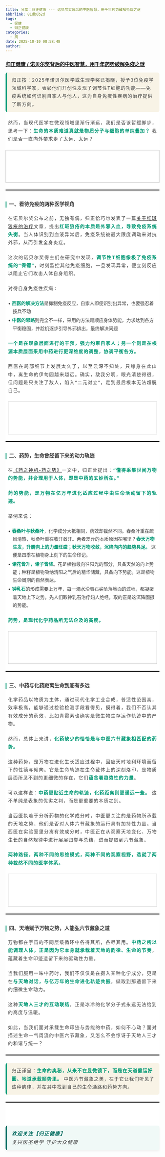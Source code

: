 ```yaml
---
title: 分享：归正健康 --- 诺贝尔奖背后的中医智慧，用千年药势破解免疫之谜
abbrlink: 81db6b2d
tags:
  - 保健
  - 归正健康
categories:
  - 摘
date: 2025-10-10 08:58:48
author:
---
```


###  [归正健康 / 诺贝尔奖背后的中医智慧，用千年药势破解免疫之谜](https://mp.weixin.qq.com/s/rLBOdpa1zi-j62UABiFBeg "跳转至原文")

<!-- more -->

<div class="rich_media_content ">
                    <section style="box-sizing: border-box;border-width: 0px;border-style: solid;border-color: rgb(229, 229, 229);color: rgb(10, 10, 10);font-style: normal;font-variant-ligatures: normal;font-variant-caps: normal;font-weight: 400;letter-spacing: normal;orphans: 2;text-indent: 0px;text-transform: none;widows: 2;word-spacing: 0px;-webkit-text-stroke-width: 0px;white-space: normal;background-color: rgb(255, 255, 255);text-decoration-thickness: initial;text-decoration-style: initial;text-decoration-color: initial;text-align: left;line-height: 1.75;font-family: -apple-system-font, BlinkMacSystemFont, &quot;Helvetica Neue&quot;, &quot;PingFang SC&quot;, &quot;Hiragino Sans GB&quot;, &quot;Microsoft YaHei UI&quot;, &quot;Microsoft YaHei&quot;, Arial, sans-serif;font-size: 15px;"><blockquote style="box-sizing: border-box;border-width: 0px 0px 0px 4px;border-style: solid;border-color: rgb(229, 229, 229) rgb(229, 229, 229) rgb(229, 229, 229) rgb(0, 152, 116);margin: 0px;text-align: left;line-height: 1.75;font-family: -apple-system-font, BlinkMacSystemFont, &quot;Helvetica Neue&quot;, &quot;PingFang SC&quot;, &quot;Hiragino Sans GB&quot;, &quot;Microsoft YaHei UI&quot;, &quot;Microsoft YaHei&quot;, Arial, sans-serif;font-size: 15px;font-style: normal;padding: 12px 16px;border-radius: 6px;color: rgba(0, 0, 0, 0.5);background: rgb(248, 243, 230);"><p style="box-sizing: border-box;border-width: 0px;border-style: solid;border-color: rgb(229, 229, 229);margin: 0px;text-align: left;line-height: 1.75;font-size: 1em;display: block;letter-spacing: 0.1em;color: rgb(63, 63, 63);"><span leaf="">归正按：2025年诺贝尔医学或生理学奖已揭晓，授予3位免疫学领域科学家，表彰他们开创性发现了调节性T细胞的功能——免疫系统如何识别自家人与他人，这为自身免疫性疾病的治疗提供了新方向。</span></p></blockquote><p style="box-sizing: border-box;border-width: 0px;border-style: solid;border-color: rgb(229, 229, 229);margin: 1.5em 8px;text-align: justify;line-height: 1.75;font-family: -apple-system-font, BlinkMacSystemFont, &quot;Helvetica Neue&quot;, &quot;PingFang SC&quot;, &quot;Hiragino Sans GB&quot;, &quot;Microsoft YaHei UI&quot;, &quot;Microsoft YaHei&quot;, Arial, sans-serif;font-size: 15px;letter-spacing: 0.1em;color: rgb(63, 63, 63);"><span leaf="">然而，当现代医学在微观领域里渐行渐远，我们是否该暂缓脚步，思考一下：</span><strong style="box-sizing: border-box;border-width: 0px;border-style: solid;border-color: rgb(229, 229, 229);font-weight: bold;text-align: left;line-height: 1.75;font-family: -apple-system-font, BlinkMacSystemFont, &quot;Helvetica Neue&quot;, &quot;PingFang SC&quot;, &quot;Hiragino Sans GB&quot;, &quot;Microsoft YaHei UI&quot;, &quot;Microsoft YaHei&quot;, Arial, sans-serif;font-size: inherit;color: rgb(0, 152, 116);"><span leaf="">生命的本质难道真就是物质分子与细胞的单纯叠加？</span></strong><span leaf="">&nbsp;我们是否一直向外攀求走了太远、太远？</span></p><section style="text-align: center;" nodeleaf=""><img data-src="https://mmbiz.qpic.cn/mmbiz_jpg/76A1pBRVvv94D9pZm5LlTy7UbueQT0yW4zgJNrb81rCjiaBTgCJLjh9LGtTftBVqNEcqytkGmqdAsjasBp5sclA/640?wx_fmt=jpeg" class="rich_pages wxw-img" data-ratio="0.18382352941176472" data-s="300,640" data-type="png" data-w="952" style="width:580px;height:107px;" type="block" data-croporisrc="https://mmbiz.qpic.cn/mmbiz_png/76A1pBRVvv94D9pZm5LlTy7UbueQT0yWb1nC2VchekdOia58lSr8ksCBiaZeWn345b5K4ZQYnMgYFMgK8Fnh9AOg/640?wx_fmt=png&amp;from=appmsg" data-cropx1="68.93617021276596" data-cropx2="1020.9118541033434" data-cropy1="257.6899696048632" data-cropy2="433.31306990881455" data-backw="576" data-backh="110" data-imgfileid="100000377"  /></section><hr style="box-sizing: border-box;border-width: 2px 0px 0px;border-style: solid;border-color: rgba(0, 0, 0, 0.1);height: 0.4em;color: inherit;margin: 1.5em 0px;text-align: left;line-height: 1.75;font-family: -apple-system-font, BlinkMacSystemFont, &quot;Helvetica Neue&quot;, &quot;PingFang SC&quot;, &quot;Hiragino Sans GB&quot;, &quot;Microsoft YaHei UI&quot;, &quot;Microsoft YaHei&quot;, Arial, sans-serif;font-size: 15px;transform-origin: 0px 0px;transform: scale(1, 0.5);"  /><h3 style="box-sizing: border-box;border-width: 0px 0px 0px 3px;border-style: solid;border-color: rgb(229, 229, 229) rgb(229, 229, 229) rgb(229, 229, 229) rgb(0, 152, 116);font-size: 16.5px;font-weight: bold;margin: 2em 8px 0.75em 0px;text-align: left;line-height: 1.2;font-family: -apple-system-font, BlinkMacSystemFont, &quot;Helvetica Neue&quot;, &quot;PingFang SC&quot;, &quot;Hiragino Sans GB&quot;, &quot;Microsoft YaHei UI&quot;, &quot;Microsoft YaHei&quot;, Arial, sans-serif;padding-left: 8px;color: rgb(63, 63, 63);"><span leaf="">一、看待免疫的两种医学视角</span></h3><p style="box-sizing: border-box;border-width: 0px;border-style: solid;border-color: rgb(229, 229, 229);margin: 1.5em 8px;text-align: justify;line-height: 1.75;font-family: -apple-system-font, BlinkMacSystemFont, &quot;Helvetica Neue&quot;, &quot;PingFang SC&quot;, &quot;Hiragino Sans GB&quot;, &quot;Microsoft YaHei UI&quot;, &quot;Microsoft YaHei&quot;, Arial, sans-serif;font-size: 15px;letter-spacing: 0.1em;color: rgb(63, 63, 63);"><span leaf="">在诺贝尔奖公布之前，无独有偶，归正恰巧也发表了一篇<a class="normal_text_link" target="_blank" style="" href="https://mp.weixin.qq.com/s?__biz=MzI5NzQzMzY5NQ==&amp;mid=2247486424&amp;idx=1&amp;sn=a2d5fa8caf6d780b3981d1978f53c670&amp;scene=21#wechat_redirect" textvalue="关于红斑狼疮的治疗" data-itemshowtype="0" linktype="text" data-linktype="2">关于红斑狼疮的治疗</a>文章，提出</span><strong style="box-sizing: border-box;border-width: 0px;border-style: solid;border-color: rgb(229, 229, 229);font-weight: bold;text-align: left;line-height: 1.75;font-family: -apple-system-font, BlinkMacSystemFont, &quot;Helvetica Neue&quot;, &quot;PingFang SC&quot;, &quot;Hiragino Sans GB&quot;, &quot;Microsoft YaHei UI&quot;, &quot;Microsoft YaHei&quot;, Arial, sans-serif;font-size: inherit;color: rgb(0, 152, 116);"><span leaf="">红斑狼疮的本质是外邪入血，导致免疫系统失衡</span></strong><span leaf="">。当人体识别到血液异常后，免疫系统被最大限度调动来对抗外邪，从而引发全身炎症。</span></p><p style="box-sizing: border-box;border-width: 0px;border-style: solid;border-color: rgb(229, 229, 229);margin: 1.5em 8px;text-align: justify;line-height: 1.75;font-family: -apple-system-font, BlinkMacSystemFont, &quot;Helvetica Neue&quot;, &quot;PingFang SC&quot;, &quot;Hiragino Sans GB&quot;, &quot;Microsoft YaHei UI&quot;, &quot;Microsoft YaHei&quot;, Arial, sans-serif;font-size: 15px;letter-spacing: 0.1em;color: rgb(63, 63, 63);"><span leaf="">这次的诺贝尔奖得主们在研究中发现，</span><strong style="box-sizing: border-box;border-width: 0px;border-style: solid;border-color: rgb(229, 229, 229);font-weight: bold;text-align: left;line-height: 1.75;font-family: -apple-system-font, BlinkMacSystemFont, &quot;Helvetica Neue&quot;, &quot;PingFang SC&quot;, &quot;Hiragino Sans GB&quot;, &quot;Microsoft YaHei UI&quot;, &quot;Microsoft YaHei&quot;, Arial, sans-serif;font-size: inherit;color: rgb(0, 152, 116);"><span leaf="">调节性T细胞像极了免疫系统的“保镖”</span></strong><span leaf="">，时刻监控其他免疫细胞，一旦发现异常，便立刻反应以阻止它们攻击人体自身组织。</span></p><p style="box-sizing: border-box;border-width: 0px;border-style: solid;border-color: rgb(229, 229, 229);margin: 1.5em 8px;text-align: justify;line-height: 1.75;font-family: -apple-system-font, BlinkMacSystemFont, &quot;Helvetica Neue&quot;, &quot;PingFang SC&quot;, &quot;Hiragino Sans GB&quot;, &quot;Microsoft YaHei UI&quot;, &quot;Microsoft YaHei&quot;, Arial, sans-serif;font-size: 15px;letter-spacing: 0.1em;color: rgb(63, 63, 63);"><span leaf="">对待自身免疫性疾病：</span></p><ul style="box-sizing: border-box;border-width: 0px;border-style: solid;border-color: rgb(229, 229, 229);list-style: circle;margin: 0px;padding: 0px 0px 0px 1em;text-align: left;line-height: 1.75;font-family: -apple-system-font, BlinkMacSystemFont, &quot;Helvetica Neue&quot;, &quot;PingFang SC&quot;, &quot;Hiragino Sans GB&quot;, &quot;Microsoft YaHei UI&quot;, &quot;Microsoft YaHei&quot;, Arial, sans-serif;font-size: 15px;color: rgb(63, 63, 63);" class="list-paddingleft-1"><li style="box-sizing: border-box;border-width: 0px;border-style: solid;border-color: rgb(229, 229, 229);text-align: left;line-height: 1.75;font-family: -apple-system-font, BlinkMacSystemFont, &quot;Helvetica Neue&quot;, &quot;PingFang SC&quot;, &quot;Hiragino Sans GB&quot;, &quot;Microsoft YaHei UI&quot;, &quot;Microsoft YaHei&quot;, Arial, sans-serif;font-size: 15px;text-indent: -1em;display: block;margin: 0.2em 8px;color: rgb(63, 63, 63);"><section><span leaf="">•&nbsp;</span><strong style="box-sizing: border-box;border-width: 0px;border-style: solid;border-color: rgb(229, 229, 229);font-weight: bold;text-align: left;line-height: 1.75;font-family: -apple-system-font, BlinkMacSystemFont, &quot;Helvetica Neue&quot;, &quot;PingFang SC&quot;, &quot;Hiragino Sans GB&quot;, &quot;Microsoft YaHei UI&quot;, &quot;Microsoft YaHei&quot;, Arial, sans-serif;font-size: inherit;color: rgb(0, 152, 116);"><span leaf="">西医的解决方法</span></strong><span leaf="">是抑制免疫反应，自家人即便识别出异常，也要强忍着按兵不动</span></section></li><li style="box-sizing: border-box;border-width: 0px;border-style: solid;border-color: rgb(229, 229, 229);text-align: left;line-height: 1.75;font-family: -apple-system-font, BlinkMacSystemFont, &quot;Helvetica Neue&quot;, &quot;PingFang SC&quot;, &quot;Hiragino Sans GB&quot;, &quot;Microsoft YaHei UI&quot;, &quot;Microsoft YaHei&quot;, Arial, sans-serif;font-size: 15px;text-indent: -1em;display: block;margin: 0.2em 8px;color: rgb(63, 63, 63);"><section><span leaf="">•&nbsp;</span><strong style="box-sizing: border-box;border-width: 0px;border-style: solid;border-color: rgb(229, 229, 229);font-weight: bold;text-align: left;line-height: 1.75;font-family: -apple-system-font, BlinkMacSystemFont, &quot;Helvetica Neue&quot;, &quot;PingFang SC&quot;, &quot;Hiragino Sans GB&quot;, &quot;Microsoft YaHei UI&quot;, &quot;Microsoft YaHei&quot;, Arial, sans-serif;font-size: inherit;color: rgb(0, 152, 116);"><span leaf="">中医的思路</span></strong><span leaf="">则完全不一样，采用的方法是顺应身体势能，力求达到各方平衡稳固，并趁机逐步引导外邪排出，最终解决问题</span></section></li></ul><p style="box-sizing: border-box;border-width: 0px;border-style: solid;border-color: rgb(229, 229, 229);margin: 1.5em 8px;text-align: justify;line-height: 1.75;font-family: -apple-system-font, BlinkMacSystemFont, &quot;Helvetica Neue&quot;, &quot;PingFang SC&quot;, &quot;Hiragino Sans GB&quot;, &quot;Microsoft YaHei UI&quot;, &quot;Microsoft YaHei&quot;, Arial, sans-serif;font-size: 15px;letter-spacing: 0.1em;color: rgb(63, 63, 63);"><strong style="box-sizing: border-box;border-width: 0px;border-style: solid;border-color: rgb(229, 229, 229);font-weight: bold;text-align: left;line-height: 1.75;font-family: -apple-system-font, BlinkMacSystemFont, &quot;Helvetica Neue&quot;, &quot;PingFang SC&quot;, &quot;Hiragino Sans GB&quot;, &quot;Microsoft YaHei UI&quot;, &quot;Microsoft YaHei&quot;, Arial, sans-serif;font-size: inherit;color: rgb(0, 152, 116);"><span leaf="">一个是在现象层面进行的干预，强力约束自家人；另一个则是在根源本质层面采用中药进行更深维度的调整，协调平衡各方。</span></strong></p><p style="box-sizing: border-box;border-width: 0px;border-style: solid;border-color: rgb(229, 229, 229);margin: 1.5em 8px;text-align: justify;line-height: 1.75;font-family: -apple-system-font, BlinkMacSystemFont, &quot;Helvetica Neue&quot;, &quot;PingFang SC&quot;, &quot;Hiragino Sans GB&quot;, &quot;Microsoft YaHei UI&quot;, &quot;Microsoft YaHei&quot;, Arial, sans-serif;font-size: 15px;letter-spacing: 0.1em;color: rgb(63, 63, 63);"><span leaf="">西医在局部细节上发展太久了，以至云深不知处，只缘身在此山中，离生命的伊甸园越来越远。确实，敌我分明，眼光清楚得很，但问题是只关注了敌人，陷入“二元对立”，走到最后根本无法超脱自己。</span></p><p style="box-sizing: border-box;border-width: 0px;border-style: solid;border-color: rgb(229, 229, 229);margin: 1.5em 8px;text-align: justify;line-height: 1.75;font-family: -apple-system-font, BlinkMacSystemFont, &quot;Helvetica Neue&quot;, &quot;PingFang SC&quot;, &quot;Hiragino Sans GB&quot;, &quot;Microsoft YaHei UI&quot;, &quot;Microsoft YaHei&quot;, Arial, sans-serif;font-size: 15px;letter-spacing: 0.1em;color: rgb(63, 63, 63);"><span leaf=""><img data-src="https://mmbiz.qpic.cn/mmbiz_jpg/76A1pBRVvv94D9pZm5LlTy7UbueQT0yW4zgJNrb81rCjiaBTgCJLjh9LGtTftBVqNEcqytkGmqdAsjasBp5sclA/640?wx_fmt=jpeg" class="rich_pages wxw-img" data-ratio="0.18382352941176472" data-s="300,640" data-type="png" data-w="952" style="width:580px;height:107px;" type="block" data-croporisrc="https://mmbiz.qpic.cn/mmbiz_png/76A1pBRVvv94D9pZm5LlTy7UbueQT0yWb1nC2VchekdOia58lSr8ksCBiaZeWn345b5K4ZQYnMgYFMgK8Fnh9AOg/640?wx_fmt=png&amp;from=appmsg" data-cropx1="68.93617021276596" data-cropx2="1020.9118541033434" data-cropy1="257.6899696048632" data-cropy2="433.31306990881455" data-backw="576" data-backh="110" data-imgfileid="100000377"  /></span></p><hr style="box-sizing: border-box;border-width: 2px 0px 0px;border-style: solid;border-color: rgba(0, 0, 0, 0.1);height: 0.4em;color: inherit;margin: 1.5em 0px;text-align: left;line-height: 1.75;font-family: -apple-system-font, BlinkMacSystemFont, &quot;Helvetica Neue&quot;, &quot;PingFang SC&quot;, &quot;Hiragino Sans GB&quot;, &quot;Microsoft YaHei UI&quot;, &quot;Microsoft YaHei&quot;, Arial, sans-serif;font-size: 15px;transform-origin: 0px 0px;transform: scale(1, 0.5);"  /><h3 style="box-sizing: border-box;border-width: 0px 0px 0px 3px;border-style: solid;border-color: rgb(229, 229, 229) rgb(229, 229, 229) rgb(229, 229, 229) rgb(0, 152, 116);font-size: 16.5px;font-weight: bold;margin: 2em 8px 0.75em 0px;text-align: left;line-height: 1.2;font-family: -apple-system-font, BlinkMacSystemFont, &quot;Helvetica Neue&quot;, &quot;PingFang SC&quot;, &quot;Hiragino Sans GB&quot;, &quot;Microsoft YaHei UI&quot;, &quot;Microsoft YaHei&quot;, Arial, sans-serif;padding-left: 8px;color: rgb(63, 63, 63);"><span leaf="">二、药势，生命曾经留下来的动力轨迹</span></h3><p style="box-sizing: border-box;border-width: 0px;border-style: solid;border-color: rgb(229, 229, 229);margin: 1.5em 8px;text-align: justify;line-height: 1.75;font-family: -apple-system-font, BlinkMacSystemFont, &quot;Helvetica Neue&quot;, &quot;PingFang SC&quot;, &quot;Hiragino Sans GB&quot;, &quot;Microsoft YaHei UI&quot;, &quot;Microsoft YaHei&quot;, Arial, sans-serif;font-size: 15px;letter-spacing: 0.1em;color: rgb(63, 63, 63);"><span leaf="">在<a class="normal_text_link" target="_blank" style="" href="https://mp.weixin.qq.com/s?__biz=MzI5NzQzMzY5NQ==&amp;mid=2247485244&amp;idx=1&amp;sn=3f5f73aa4672fbc3bbce41f1b530b411&amp;scene=21#wechat_redirect" textvalue="《药之神机-药之势》" data-itemshowtype="0" linktype="text" data-linktype="2">《药之神机-药之势》</a>一文中，归正曾提出：</span><strong style="box-sizing: border-box;border-width: 0px;border-style: solid;border-color: rgb(229, 229, 229);font-weight: bold;text-align: left;line-height: 1.75;font-family: -apple-system-font, BlinkMacSystemFont, &quot;Helvetica Neue&quot;, &quot;PingFang SC&quot;, &quot;Hiragino Sans GB&quot;, &quot;Microsoft YaHei UI&quot;, &quot;Microsoft YaHei&quot;, Arial, sans-serif;font-size: inherit;color: rgb(0, 152, 116);"><span leaf="">“懂得采集世间万物的势能，并合理用于人体，即是中药的玄妙所在。”</span></strong></p><p style="box-sizing: border-box;border-width: 0px;border-style: solid;border-color: rgb(229, 229, 229);margin: 1.5em 8px;text-align: justify;line-height: 1.75;font-family: -apple-system-font, BlinkMacSystemFont, &quot;Helvetica Neue&quot;, &quot;PingFang SC&quot;, &quot;Hiragino Sans GB&quot;, &quot;Microsoft YaHei UI&quot;, &quot;Microsoft YaHei&quot;, Arial, sans-serif;font-size: 15px;letter-spacing: 0.1em;color: rgb(63, 63, 63);"><strong style="box-sizing: border-box;border-width: 0px;border-style: solid;border-color: rgb(229, 229, 229);font-weight: bold;text-align: left;line-height: 1.75;font-family: -apple-system-font, BlinkMacSystemFont, &quot;Helvetica Neue&quot;, &quot;PingFang SC&quot;, &quot;Hiragino Sans GB&quot;, &quot;Microsoft YaHei UI&quot;, &quot;Microsoft YaHei&quot;, Arial, sans-serif;font-size: inherit;color: rgb(0, 152, 116);"><span leaf="">药的势能，是万物在亿万年进化适应过程中由生命活动留下的轨迹。</span></strong></p><p style="box-sizing: border-box;border-width: 0px;border-style: solid;border-color: rgb(229, 229, 229);margin: 1.5em 8px;text-align: justify;line-height: 1.75;font-family: -apple-system-font, BlinkMacSystemFont, &quot;Helvetica Neue&quot;, &quot;PingFang SC&quot;, &quot;Hiragino Sans GB&quot;, &quot;Microsoft YaHei UI&quot;, &quot;Microsoft YaHei&quot;, Arial, sans-serif;font-size: 15px;letter-spacing: 0.1em;color: rgb(63, 63, 63);"><span leaf="">举例来说：</span></p><ul style="box-sizing: border-box;border-width: 0px;border-style: solid;border-color: rgb(229, 229, 229);list-style: circle;margin: 0px;padding: 0px 0px 0px 1em;text-align: left;line-height: 1.75;font-family: -apple-system-font, BlinkMacSystemFont, &quot;Helvetica Neue&quot;, &quot;PingFang SC&quot;, &quot;Hiragino Sans GB&quot;, &quot;Microsoft YaHei UI&quot;, &quot;Microsoft YaHei&quot;, Arial, sans-serif;font-size: 15px;color: rgb(63, 63, 63);" class="list-paddingleft-1"><li style="box-sizing: border-box;border-width: 0px;border-style: solid;border-color: rgb(229, 229, 229);text-align: left;line-height: 1.75;font-family: -apple-system-font, BlinkMacSystemFont, &quot;Helvetica Neue&quot;, &quot;PingFang SC&quot;, &quot;Hiragino Sans GB&quot;, &quot;Microsoft YaHei UI&quot;, &quot;Microsoft YaHei&quot;, Arial, sans-serif;font-size: 15px;text-indent: -1em;display: block;margin: 0.2em 8px;color: rgb(63, 63, 63);"><section><span leaf="">•&nbsp;</span><strong style="box-sizing: border-box;border-width: 0px;border-style: solid;border-color: rgb(229, 229, 229);font-weight: bold;text-align: left;line-height: 1.75;font-family: -apple-system-font, BlinkMacSystemFont, &quot;Helvetica Neue&quot;, &quot;PingFang SC&quot;, &quot;Hiragino Sans GB&quot;, &quot;Microsoft YaHei UI&quot;, &quot;Microsoft YaHei&quot;, Arial, sans-serif;font-size: inherit;color: rgb(0, 152, 116);"><span leaf="">春桑叶与秋桑叶</span></strong><span leaf="">，化学成分大抵相同，药效却截然不同。春桑叶重在疏风清热，秋桑叶重在收汗敛汗。两者差异的本质原因在哪里？</span><strong style="box-sizing: border-box;border-width: 0px;border-style: solid;border-color: rgb(229, 229, 229);font-weight: bold;text-align: left;line-height: 1.75;font-family: -apple-system-font, BlinkMacSystemFont, &quot;Helvetica Neue&quot;, &quot;PingFang SC&quot;, &quot;Hiragino Sans GB&quot;, &quot;Microsoft YaHei UI&quot;, &quot;Microsoft YaHei&quot;, Arial, sans-serif;font-size: inherit;color: rgb(0, 152, 116);"><span leaf="">春天万物生发，升腾向上的力量旺盛；秋天万物收敛，沉降向内的趋势具足。</span></strong><span leaf="">&nbsp;这便是四季在植物身上刻下的生命印记。</span></section></li><li style="box-sizing: border-box;border-width: 0px;border-style: solid;border-color: rgb(229, 229, 229);text-align: left;line-height: 1.75;font-family: -apple-system-font, BlinkMacSystemFont, &quot;Helvetica Neue&quot;, &quot;PingFang SC&quot;, &quot;Hiragino Sans GB&quot;, &quot;Microsoft YaHei UI&quot;, &quot;Microsoft YaHei&quot;, Arial, sans-serif;font-size: 15px;text-indent: -1em;display: block;margin: 0.2em 8px;color: rgb(63, 63, 63);"><section><span leaf="">•&nbsp;</span><strong style="box-sizing: border-box;border-width: 0px;border-style: solid;border-color: rgb(229, 229, 229);font-weight: bold;text-align: left;line-height: 1.75;font-family: -apple-system-font, BlinkMacSystemFont, &quot;Helvetica Neue&quot;, &quot;PingFang SC&quot;, &quot;Hiragino Sans GB&quot;, &quot;Microsoft YaHei UI&quot;, &quot;Microsoft YaHei&quot;, Arial, sans-serif;font-size: inherit;color: rgb(0, 152, 116);"><span leaf="">诸花皆升，诸子皆降</span></strong><span leaf="">。花是植物最向往阳光的部分，具备天然的向上势能；种籽是植物吸纳清阳之气后的精华储藏，具备向下势能。这是植物生命周期的自然表达。</span></section></li><li style="box-sizing: border-box;border-width: 0px;border-style: solid;border-color: rgb(229, 229, 229);text-align: left;line-height: 1.75;font-family: -apple-system-font, BlinkMacSystemFont, &quot;Helvetica Neue&quot;, &quot;PingFang SC&quot;, &quot;Hiragino Sans GB&quot;, &quot;Microsoft YaHei UI&quot;, &quot;Microsoft YaHei&quot;, Arial, sans-serif;font-size: 15px;text-indent: -1em;display: block;margin: 0.2em 8px;color: rgb(63, 63, 63);"><section><span leaf="">•&nbsp;</span><strong style="box-sizing: border-box;border-width: 0px;border-style: solid;border-color: rgb(229, 229, 229);font-weight: bold;text-align: left;line-height: 1.75;font-family: -apple-system-font, BlinkMacSystemFont, &quot;Helvetica Neue&quot;, &quot;PingFang SC&quot;, &quot;Hiragino Sans GB&quot;, &quot;Microsoft YaHei UI&quot;, &quot;Microsoft YaHei&quot;, Arial, sans-serif;font-size: inherit;color: rgb(0, 152, 116);"><span leaf="">钟乳石</span></strong><span leaf="">的形成需要上万年，每一滴水沿着石尖坠落地面的过程，都凝聚着天地上下之势。先人们取钟乳石治疗妇人绝经，取的正是这沉降固摄的势能。</span></section></li></ul><p style="box-sizing: border-box;border-width: 0px;border-style: solid;border-color: rgb(229, 229, 229);margin: 1.5em 8px;text-align: justify;line-height: 1.75;font-family: -apple-system-font, BlinkMacSystemFont, &quot;Helvetica Neue&quot;, &quot;PingFang SC&quot;, &quot;Hiragino Sans GB&quot;, &quot;Microsoft YaHei UI&quot;, &quot;Microsoft YaHei&quot;, Arial, sans-serif;font-size: 15px;letter-spacing: 0.1em;color: rgb(63, 63, 63);"><strong style="box-sizing: border-box;border-width: 0px;border-style: solid;border-color: rgb(229, 229, 229);font-weight: bold;text-align: left;line-height: 1.75;font-family: -apple-system-font, BlinkMacSystemFont, &quot;Helvetica Neue&quot;, &quot;PingFang SC&quot;, &quot;Hiragino Sans GB&quot;, &quot;Microsoft YaHei UI&quot;, &quot;Microsoft YaHei&quot;, Arial, sans-serif;font-size: inherit;color: rgb(0, 152, 116);"><span leaf="">药势，是现代化学药品所无法企及的高度。</span></strong></p><p style="box-sizing: border-box;border-width: 0px;border-style: solid;border-color: rgb(229, 229, 229);margin: 1.5em 8px;text-align: justify;line-height: 1.75;font-family: -apple-system-font, BlinkMacSystemFont, &quot;Helvetica Neue&quot;, &quot;PingFang SC&quot;, &quot;Hiragino Sans GB&quot;, &quot;Microsoft YaHei UI&quot;, &quot;Microsoft YaHei&quot;, Arial, sans-serif;font-size: 15px;letter-spacing: 0.1em;color: rgb(63, 63, 63);"><strong style="box-sizing: border-box;border-width: 0px;border-style: solid;border-color: rgb(229, 229, 229);font-weight: bold;text-align: left;line-height: 1.75;font-family: -apple-system-font, BlinkMacSystemFont, &quot;Helvetica Neue&quot;, &quot;PingFang SC&quot;, &quot;Hiragino Sans GB&quot;, &quot;Microsoft YaHei UI&quot;, &quot;Microsoft YaHei&quot;, Arial, sans-serif;font-size: inherit;color: rgb(0, 152, 116);"><span leaf=""><img data-src="https://mmbiz.qpic.cn/mmbiz_jpg/76A1pBRVvv94D9pZm5LlTy7UbueQT0yW4zgJNrb81rCjiaBTgCJLjh9LGtTftBVqNEcqytkGmqdAsjasBp5sclA/640?wx_fmt=jpeg" class="rich_pages wxw-img" data-ratio="0.18382352941176472" data-s="300,640" data-type="png" data-w="952" style="width:580px;height:107px;" type="block" data-croporisrc="https://mmbiz.qpic.cn/mmbiz_png/76A1pBRVvv94D9pZm5LlTy7UbueQT0yWb1nC2VchekdOia58lSr8ksCBiaZeWn345b5K4ZQYnMgYFMgK8Fnh9AOg/640?wx_fmt=png&amp;from=appmsg" data-cropx1="68.93617021276596" data-cropx2="1020.9118541033434" data-cropy1="257.6899696048632" data-cropy2="433.31306990881455" data-backw="576" data-backh="110" data-imgfileid="100000377"  /></span></strong></p><hr style="box-sizing: border-box;border-width: 2px 0px 0px;border-style: solid;border-color: rgba(0, 0, 0, 0.1);height: 0.4em;color: inherit;margin: 1.5em 0px;text-align: left;line-height: 1.75;font-family: -apple-system-font, BlinkMacSystemFont, &quot;Helvetica Neue&quot;, &quot;PingFang SC&quot;, &quot;Hiragino Sans GB&quot;, &quot;Microsoft YaHei UI&quot;, &quot;Microsoft YaHei&quot;, Arial, sans-serif;font-size: 15px;transform-origin: 0px 0px;transform: scale(1, 0.5);"  /><h3 style="box-sizing: border-box;border-width: 0px 0px 0px 3px;border-style: solid;border-color: rgb(229, 229, 229) rgb(229, 229, 229) rgb(229, 229, 229) rgb(0, 152, 116);font-size: 16.5px;font-weight: bold;margin: 2em 8px 0.75em 0px;text-align: left;line-height: 1.2;font-family: -apple-system-font, BlinkMacSystemFont, &quot;Helvetica Neue&quot;, &quot;PingFang SC&quot;, &quot;Hiragino Sans GB&quot;, &quot;Microsoft YaHei UI&quot;, &quot;Microsoft YaHei&quot;, Arial, sans-serif;padding-left: 8px;color: rgb(63, 63, 63);"><span leaf="">三、中药与化药距离生命到底有多远</span></h3><p style="box-sizing: border-box;border-width: 0px;border-style: solid;border-color: rgb(229, 229, 229);margin: 1.5em 8px;text-align: justify;line-height: 1.75;font-family: -apple-system-font, BlinkMacSystemFont, &quot;Helvetica Neue&quot;, &quot;PingFang SC&quot;, &quot;Hiragino Sans GB&quot;, &quot;Microsoft YaHei UI&quot;, &quot;Microsoft YaHei&quot;, Arial, sans-serif;font-size: 15px;letter-spacing: 0.1em;color: rgb(63, 63, 63);"><span leaf="">化学药品以物质为主体，通过现代化学工业合成，普适性范围高，效率极高，能够通过检验检测手段看得见，摸得着，我们不否认其有效成分的药效，比如青霉素也确实是微生物生存运作轨迹中的产物。</span></p><p style="box-sizing: border-box;border-width: 0px;border-style: solid;border-color: rgb(229, 229, 229);margin: 1.5em 8px;text-align: justify;line-height: 1.75;font-family: -apple-system-font, BlinkMacSystemFont, &quot;Helvetica Neue&quot;, &quot;PingFang SC&quot;, &quot;Hiragino Sans GB&quot;, &quot;Microsoft YaHei UI&quot;, &quot;Microsoft YaHei&quot;, Arial, sans-serif;font-size: 15px;letter-spacing: 0.1em;color: rgb(63, 63, 63);"><span leaf="">然而，总体上来讲，</span><strong style="box-sizing: border-box;border-width: 0px;border-style: solid;border-color: rgb(229, 229, 229);font-weight: bold;text-align: left;line-height: 1.75;font-family: -apple-system-font, BlinkMacSystemFont, &quot;Helvetica Neue&quot;, &quot;PingFang SC&quot;, &quot;Hiragino Sans GB&quot;, &quot;Microsoft YaHei UI&quot;, &quot;Microsoft YaHei&quot;, Arial, sans-serif;font-size: inherit;color: rgb(0, 152, 116);"><span leaf="">化药缺少的恰恰是与中医六节藏象相匹配的药势。</span></strong></p><p style="box-sizing: border-box;border-width: 0px;border-style: solid;border-color: rgb(229, 229, 229);margin: 1.5em 8px;text-align: justify;line-height: 1.75;font-family: -apple-system-font, BlinkMacSystemFont, &quot;Helvetica Neue&quot;, &quot;PingFang SC&quot;, &quot;Hiragino Sans GB&quot;, &quot;Microsoft YaHei UI&quot;, &quot;Microsoft YaHei&quot;, Arial, sans-serif;font-size: 15px;letter-spacing: 0.1em;color: rgb(63, 63, 63);"><span leaf="">这种药势，是万物在进化生长适应过程中，因应天时地利环境而留下的性德与倾向。它是生命轨迹在生命载体上的深刻烙印，是物质层面所见不到的更细微的存在，它们</span><strong style="box-sizing: border-box;border-width: 0px;border-style: solid;border-color: rgb(229, 229, 229);font-weight: bold;text-align: left;line-height: 1.75;font-family: -apple-system-font, BlinkMacSystemFont, &quot;Helvetica Neue&quot;, &quot;PingFang SC&quot;, &quot;Hiragino Sans GB&quot;, &quot;Microsoft YaHei UI&quot;, &quot;Microsoft YaHei&quot;, Arial, sans-serif;font-size: inherit;color: rgb(0, 152, 116);"><span leaf="">蕴含着趋势性的力量</span></strong><span leaf="">。</span></p><p style="box-sizing: border-box;border-width: 0px;border-style: solid;border-color: rgb(229, 229, 229);margin: 1.5em 8px;text-align: justify;line-height: 1.75;font-family: -apple-system-font, BlinkMacSystemFont, &quot;Helvetica Neue&quot;, &quot;PingFang SC&quot;, &quot;Hiragino Sans GB&quot;, &quot;Microsoft YaHei UI&quot;, &quot;Microsoft YaHei&quot;, Arial, sans-serif;font-size: 15px;letter-spacing: 0.1em;color: rgb(63, 63, 63);"><span leaf="">可以这样说：</span><strong style="box-sizing: border-box;border-width: 0px;border-style: solid;border-color: rgb(229, 229, 229);font-weight: bold;text-align: left;line-height: 1.75;font-family: -apple-system-font, BlinkMacSystemFont, &quot;Helvetica Neue&quot;, &quot;PingFang SC&quot;, &quot;Hiragino Sans GB&quot;, &quot;Microsoft YaHei UI&quot;, &quot;Microsoft YaHei&quot;, Arial, sans-serif;font-size: inherit;color: rgb(0, 152, 116);"><span leaf="">中药更贴近生命的轨迹，化药距离则更遥远一些。</span></strong><span leaf="">&nbsp;这不单纯是表象的优劣之判，而是更重要的本质之别。</span></p><p style="box-sizing: border-box;border-width: 0px;border-style: solid;border-color: rgb(229, 229, 229);margin: 1.5em 8px;text-align: justify;line-height: 1.75;font-family: -apple-system-font, BlinkMacSystemFont, &quot;Helvetica Neue&quot;, &quot;PingFang SC&quot;, &quot;Hiragino Sans GB&quot;, &quot;Microsoft YaHei UI&quot;, &quot;Microsoft YaHei&quot;, Arial, sans-serif;font-size: 15px;letter-spacing: 0.1em;color: rgb(63, 63, 63);"><span leaf="">当西医执着于分析药物的化学成分时，中医更关注的是药物所承载的天地之势，他们是否对人体六节藏象的运行具有加持性力量。当西医在实验室里分离有效成分时，中医正在从观察天地变化、万物生长的自然规律中进行层层归类与总结，进而提取到六节藏象。</span></p><p style="box-sizing: border-box;border-width: 0px;border-style: solid;border-color: rgb(229, 229, 229);margin: 1.5em 8px;text-align: justify;line-height: 1.75;font-family: -apple-system-font, BlinkMacSystemFont, &quot;Helvetica Neue&quot;, &quot;PingFang SC&quot;, &quot;Hiragino Sans GB&quot;, &quot;Microsoft YaHei UI&quot;, &quot;Microsoft YaHei&quot;, Arial, sans-serif;font-size: 15px;letter-spacing: 0.1em;color: rgb(63, 63, 63);"><strong style="box-sizing: border-box;border-width: 0px;border-style: solid;border-color: rgb(229, 229, 229);font-weight: bold;text-align: left;line-height: 1.75;font-family: -apple-system-font, BlinkMacSystemFont, &quot;Helvetica Neue&quot;, &quot;PingFang SC&quot;, &quot;Hiragino Sans GB&quot;, &quot;Microsoft YaHei UI&quot;, &quot;Microsoft YaHei&quot;, Arial, sans-serif;font-size: inherit;color: rgb(0, 152, 116);"><span leaf="">两种路径，两种不同的思维模式，两种不同的观察视野，造就了两种截然不同的医学体系。</span></strong></p><p style="box-sizing: border-box;border-width: 0px;border-style: solid;border-color: rgb(229, 229, 229);margin: 1.5em 8px;text-align: justify;line-height: 1.75;font-family: -apple-system-font, BlinkMacSystemFont, &quot;Helvetica Neue&quot;, &quot;PingFang SC&quot;, &quot;Hiragino Sans GB&quot;, &quot;Microsoft YaHei UI&quot;, &quot;Microsoft YaHei&quot;, Arial, sans-serif;font-size: 15px;letter-spacing: 0.1em;color: rgb(63, 63, 63);"><strong style="box-sizing: border-box;border-width: 0px;border-style: solid;border-color: rgb(229, 229, 229);font-weight: bold;text-align: left;line-height: 1.75;font-family: -apple-system-font, BlinkMacSystemFont, &quot;Helvetica Neue&quot;, &quot;PingFang SC&quot;, &quot;Hiragino Sans GB&quot;, &quot;Microsoft YaHei UI&quot;, &quot;Microsoft YaHei&quot;, Arial, sans-serif;font-size: inherit;color: rgb(0, 152, 116);"><span leaf=""><img data-src="https://mmbiz.qpic.cn/mmbiz_jpg/76A1pBRVvv94D9pZm5LlTy7UbueQT0yW4zgJNrb81rCjiaBTgCJLjh9LGtTftBVqNEcqytkGmqdAsjasBp5sclA/640?wx_fmt=jpeg" class="rich_pages wxw-img" data-ratio="0.18382352941176472" data-s="300,640" data-type="png" data-w="952" style="width:580px;height:107px;" type="block" data-croporisrc="https://mmbiz.qpic.cn/mmbiz_png/76A1pBRVvv94D9pZm5LlTy7UbueQT0yWb1nC2VchekdOia58lSr8ksCBiaZeWn345b5K4ZQYnMgYFMgK8Fnh9AOg/640?wx_fmt=png&amp;from=appmsg" data-cropx1="68.93617021276596" data-cropx2="1020.9118541033434" data-cropy1="257.6899696048632" data-cropy2="433.31306990881455" data-backw="576" data-backh="110" data-imgfileid="100000377"  /></span></strong></p><hr style="box-sizing: border-box;border-width: 2px 0px 0px;border-style: solid;border-color: rgba(0, 0, 0, 0.1);height: 0.4em;color: inherit;margin: 1.5em 0px;text-align: left;line-height: 1.75;font-family: -apple-system-font, BlinkMacSystemFont, &quot;Helvetica Neue&quot;, &quot;PingFang SC&quot;, &quot;Hiragino Sans GB&quot;, &quot;Microsoft YaHei UI&quot;, &quot;Microsoft YaHei&quot;, Arial, sans-serif;font-size: 15px;transform-origin: 0px 0px;transform: scale(1, 0.5);"  /><h3 style="box-sizing: border-box;border-width: 0px 0px 0px 3px;border-style: solid;border-color: rgb(229, 229, 229) rgb(229, 229, 229) rgb(229, 229, 229) rgb(0, 152, 116);font-size: 16.5px;font-weight: bold;margin: 2em 8px 0.75em 0px;text-align: left;line-height: 1.2;font-family: -apple-system-font, BlinkMacSystemFont, &quot;Helvetica Neue&quot;, &quot;PingFang SC&quot;, &quot;Hiragino Sans GB&quot;, &quot;Microsoft YaHei UI&quot;, &quot;Microsoft YaHei&quot;, Arial, sans-serif;padding-left: 8px;color: rgb(63, 63, 63);"><span leaf="">四、天地赋予万物之势，人能弘六节藏象之道</span></h3><p style="box-sizing: border-box;border-width: 0px;border-style: solid;border-color: rgb(229, 229, 229);margin: 1.5em 8px;text-align: justify;line-height: 1.75;font-family: -apple-system-font, BlinkMacSystemFont, &quot;Helvetica Neue&quot;, &quot;PingFang SC&quot;, &quot;Hiragino Sans GB&quot;, &quot;Microsoft YaHei UI&quot;, &quot;Microsoft YaHei&quot;, Arial, sans-serif;font-size: 15px;letter-spacing: 0.1em;color: rgb(63, 63, 63);"><span leaf="">万物都在宇宙的不同层级循环中各得其所，各尽其用。</span><strong style="box-sizing: border-box;border-width: 0px;border-style: solid;border-color: rgb(229, 229, 229);font-weight: bold;text-align: left;line-height: 1.75;font-family: -apple-system-font, BlinkMacSystemFont, &quot;Helvetica Neue&quot;, &quot;PingFang SC&quot;, &quot;Hiragino Sans GB&quot;, &quot;Microsoft YaHei UI&quot;, &quot;Microsoft YaHei&quot;, Arial, sans-serif;font-size: inherit;color: rgb(0, 152, 116);"><span leaf="">中药之所以能调理人体，正是因为它本身就承载着天地的韵律、生命的节奏</span></strong><span leaf="">，蕴藏着生命印迹遗留下来的驱动性力量。</span></p><p style="box-sizing: border-box;border-width: 0px;border-style: solid;border-color: rgb(229, 229, 229);margin: 1.5em 8px;text-align: justify;line-height: 1.75;font-family: -apple-system-font, BlinkMacSystemFont, &quot;Helvetica Neue&quot;, &quot;PingFang SC&quot;, &quot;Hiragino Sans GB&quot;, &quot;Microsoft YaHei UI&quot;, &quot;Microsoft YaHei&quot;, Arial, sans-serif;font-size: 15px;letter-spacing: 0.1em;color: rgb(63, 63, 63);"><span leaf="">当我们服用一味中药时，我们不仅仅是在摄入某种化学成分，更是在</span><strong style="box-sizing: border-box;border-width: 0px;border-style: solid;border-color: rgb(229, 229, 229);font-weight: bold;text-align: left;line-height: 1.75;font-family: -apple-system-font, BlinkMacSystemFont, &quot;Helvetica Neue&quot;, &quot;PingFang SC&quot;, &quot;Hiragino Sans GB&quot;, &quot;Microsoft YaHei UI&quot;, &quot;Microsoft YaHei&quot;, Arial, sans-serif;font-size: inherit;color: rgb(0, 152, 116);"><span leaf="">与天地对话，与亿万年的生命进化轨迹共振</span></strong><span leaf="">，缬取到那</span><span leaf="" data-pm-slice="1 1 [&quot;para&quot;,{&quot;tagName&quot;:&quot;section&quot;,&quot;attributes&quot;:{&quot;style&quot;:&quot;box-sizing: border-box;border-width: 0px;border-style: solid;border-color: rgb(229, 229, 229);color: rgb(10, 10, 10);font-style: normal;font-variant-ligatures: normal;font-variant-caps: normal;font-weight: 400;letter-spacing: normal;orphans: 2;text-indent: 0px;text-transform: none;widows: 2;word-spacing: 0px;-webkit-text-stroke-width: 0px;white-space: normal;background-color: rgb(255, 255, 255);text-decoration-thickness: initial;text-decoration-style: initial;text-decoration-color: initial;text-align: left;line-height: 1.75;font-family: -apple-system-font, BlinkMacSystemFont, \&quot;Helvetica Neue\&quot;, \&quot;PingFang SC\&quot;, \&quot;Hiragino Sans GB\&quot;, \&quot;Microsoft YaHei UI\&quot;, \&quot;Microsoft YaHei\&quot;, Arial, sans-serif;font-size: 15px;&quot;},&quot;namespaceURI&quot;:&quot;http://www.w3.org/1999/xhtml&quot;},&quot;para&quot;,{&quot;tagName&quot;:&quot;p&quot;,&quot;attributes&quot;:{&quot;style&quot;:&quot;box-sizing: border-box;border-width: 0px;border-style: solid;border-color: rgb(229, 229, 229);margin: 1.5em 8px;text-align: justify;line-height: 1.75;font-family: -apple-system-font, BlinkMacSystemFont, \&quot;Helvetica Neue\&quot;, \&quot;PingFang SC\&quot;, \&quot;Hiragino Sans GB\&quot;, \&quot;Microsoft YaHei UI\&quot;, \&quot;Microsoft YaHei\&quot;, Arial, sans-serif;font-size: 15px;letter-spacing: 0.1em;color: rgb(63, 63, 63);&quot;},&quot;namespaceURI&quot;:&quot;http://www.w3.org/1999/xhtml&quot;}]">遗留下来的</span><span leaf="">细微生命动力。</span></p><p style="box-sizing: border-box;border-width: 0px;border-style: solid;border-color: rgb(229, 229, 229);margin: 1.5em 8px;text-align: justify;line-height: 1.75;font-family: -apple-system-font, BlinkMacSystemFont, &quot;Helvetica Neue&quot;, &quot;PingFang SC&quot;, &quot;Hiragino Sans GB&quot;, &quot;Microsoft YaHei UI&quot;, &quot;Microsoft YaHei&quot;, Arial, sans-serif;font-size: 15px;letter-spacing: 0.1em;color: rgb(63, 63, 63);"><span leaf="">这种</span><strong style="box-sizing: border-box;border-width: 0px;border-style: solid;border-color: rgb(229, 229, 229);font-weight: bold;text-align: left;line-height: 1.75;font-family: -apple-system-font, BlinkMacSystemFont, &quot;Helvetica Neue&quot;, &quot;PingFang SC&quot;, &quot;Hiragino Sans GB&quot;, &quot;Microsoft YaHei UI&quot;, &quot;Microsoft YaHei&quot;, Arial, sans-serif;font-size: inherit;color: rgb(0, 152, 116);"><span leaf="">天地人三才的互动联结</span></strong><span leaf="">，正是冰冷的化学分子式永远无法给到的高度与温暖。</span></p><p style="box-sizing: border-box;border-width: 0px;border-style: solid;border-color: rgb(229, 229, 229);margin: 1.5em 8px;text-align: justify;line-height: 1.75;font-family: -apple-system-font, BlinkMacSystemFont, &quot;Helvetica Neue&quot;, &quot;PingFang SC&quot;, &quot;Hiragino Sans GB&quot;, &quot;Microsoft YaHei UI&quot;, &quot;Microsoft YaHei&quot;, Arial, sans-serif;font-size: 15px;letter-spacing: 0.1em;color: rgb(63, 63, 63);"><span leaf="">如此，当我们面对承载生命印迹与势能的中药，如何不心动？面对描述生命一气周流的中医六节藏象，又怎么不会惊讶于天地人三才的和谐与统一？</span></p><hr style="box-sizing: border-box;border-width: 2px 0px 0px;border-style: solid;border-color: rgba(0, 0, 0, 0.1);height: 0.4em;color: inherit;margin: 1.5em 0px;text-align: left;line-height: 1.75;font-family: -apple-system-font, BlinkMacSystemFont, &quot;Helvetica Neue&quot;, &quot;PingFang SC&quot;, &quot;Hiragino Sans GB&quot;, &quot;Microsoft YaHei UI&quot;, &quot;Microsoft YaHei&quot;, Arial, sans-serif;font-size: 15px;transform-origin: 0px 0px;transform: scale(1, 0.5);"  /><blockquote style="box-sizing: border-box;border-width: 0px 0px 0px 4px;border-style: solid;border-color: rgb(229, 229, 229) rgb(229, 229, 229) rgb(229, 229, 229) rgb(0, 152, 116);margin: 0px;text-align: left;line-height: 1.75;font-family: -apple-system-font, BlinkMacSystemFont, &quot;Helvetica Neue&quot;, &quot;PingFang SC&quot;, &quot;Hiragino Sans GB&quot;, &quot;Microsoft YaHei UI&quot;, &quot;Microsoft YaHei&quot;, Arial, sans-serif;font-size: 15px;font-style: normal;padding: 12px 16px;border-radius: 6px;color: rgba(0, 0, 0, 0.5);background: rgb(248, 243, 230);"><p style="box-sizing: border-box;border-width: 0px;border-style: solid;border-color: rgb(229, 229, 229);margin: 0px;text-align: left;line-height: 1.75;font-family: -apple-system-font, BlinkMacSystemFont, &quot;Helvetica Neue&quot;, &quot;PingFang SC&quot;, &quot;Hiragino Sans GB&quot;, &quot;Microsoft YaHei UI&quot;, &quot;Microsoft YaHei&quot;, Arial, sans-serif;font-size: 1em;display: block;letter-spacing: 0.1em;color: rgb(63, 63, 63);"><span leaf="">归正谨呈：</span><strong style="box-sizing: border-box;border-width: 0px;border-style: solid;border-color: rgb(229, 229, 229);font-weight: bold;text-align: left;line-height: 1.75;font-family: -apple-system-font, BlinkMacSystemFont, &quot;Helvetica Neue&quot;, &quot;PingFang SC&quot;, &quot;Hiragino Sans GB&quot;, &quot;Microsoft YaHei UI&quot;, &quot;Microsoft YaHei&quot;, Arial, sans-serif;font-size: inherit;color: rgb(0, 152, 116);"><span leaf="">生命的奥秘，从来不在显微镜下，而是在天道健运好圜、地道承载顺势里。</span></strong><span leaf="">&nbsp;中医六节藏象之美，在于它让我们听见了这种韵律，并在其中找到自己的生命通路和药势方向。</span></p></blockquote><hr style="box-sizing: border-box;border-width: 2px 0px 0px;border-style: solid;border-color: rgba(0, 0, 0, 0.1);height: 0.4em;color: inherit;margin: 1.5em 0px;text-align: left;line-height: 1.75;font-family: -apple-system-font, BlinkMacSystemFont, &quot;Helvetica Neue&quot;, &quot;PingFang SC&quot;, &quot;Hiragino Sans GB&quot;, &quot;Microsoft YaHei UI&quot;, &quot;Microsoft YaHei&quot;, Arial, sans-serif;font-size: 15px;transform-origin: 0px 0px;transform: scale(1, 0.5);"  />
					<p style="box-sizing: border-box;border-width: 0px;border-style: solid;border-color: rgb(229, 229, 229);margin: 1.5em 8px 16px;text-align: justify;line-height: 1.75;font-family: -apple-system-font, BlinkMacSystemFont, &quot;Helvetica Neue&quot;, &quot;PingFang SC&quot;, &quot;Hiragino Sans GB&quot;, &quot;Microsoft YaHei UI&quot;, &quot;Microsoft YaHei&quot;, Arial, sans-serif;font-size: 16px;letter-spacing: 0.1em;color: rgb(63, 63, 63);"><span leaf=""><br  /></span></p><blockquote style="box-sizing: border-box;border-width: 0px 0px 0px 4px;border-style: solid;border-color: rgb(229, 229, 229) rgb(229, 229, 229) rgb(229, 229, 229) rgb(0, 107, 95);margin: 20px 0px;text-align: left;line-height: 1.75;font-size: 16px;font-style: italic;padding: 12px 16px;border-radius: 6px;color: rgb(85, 85, 85);background: rgb(240, 249, 247);box-shadow: rgba(0, 0, 0, 0.05) 0px 4px 6px;"><p style="box-sizing: border-box;border-width: 0px;border-style: solid;border-color: rgb(229, 229, 229);margin: 0px;text-align: left;line-height: 1.75;font-family: -apple-system-font, BlinkMacSystemFont, &quot;Helvetica Neue&quot;, &quot;PingFang SC&quot;, &quot;Hiragino Sans GB&quot;, &quot;Microsoft YaHei UI&quot;, &quot;Microsoft YaHei&quot;, Arial, sans-serif;font-size: 1em;display: block;letter-spacing: 0.1em;color: rgb(63, 63, 63);"><strong style="box-sizing: border-box;border-width: 0px;border-style: solid;border-color: rgb(229, 229, 229);font-weight: bold;text-align: left;line-height: 1.75;font-family: -apple-system-font, BlinkMacSystemFont, &quot;Helvetica Neue&quot;, &quot;PingFang SC&quot;, &quot;Hiragino Sans GB&quot;, &quot;Microsoft YaHei UI&quot;, &quot;Microsoft YaHei&quot;, Arial, sans-serif;font-size: inherit;color: rgb(0, 107, 95);"><span leaf="">欢迎关注【归正健康】</span></strong><span leaf=""><br  /></span><span leaf="">复兴医圣绝学 守护大众健康</span></p></blockquote></section>
                </div>
